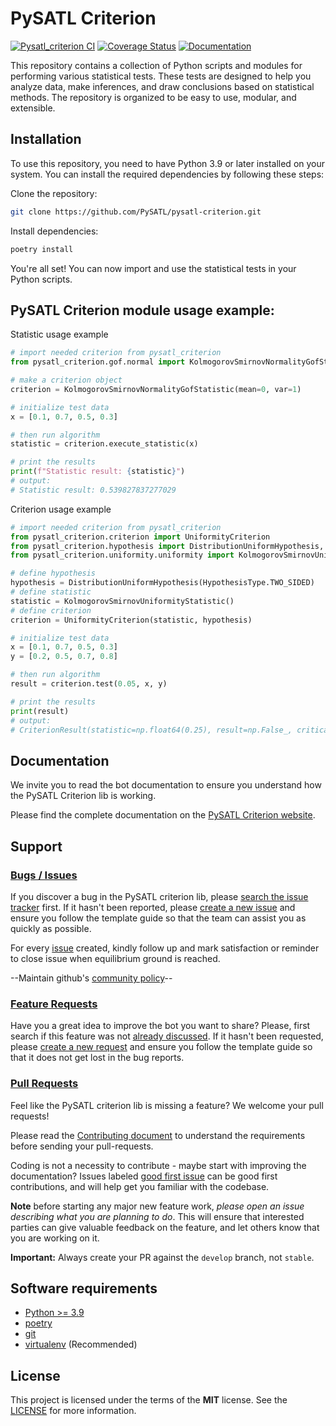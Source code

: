 # PySATL Criterion

[![Pysatl_criterion CI](https://github.com/PySATL/pysatl-criterion/workflows/PySATL%20CI/badge.svg)](https://github.com/PySATL/pysatl-criterion/actions)
[![Coverage Status](https://coveralls.io/repos/github/PySATL/pysatl-criterion/badge.svg?branch=main)](https://coveralls.io/github/PySATL/pysatl-criterion?branch=main)
[![Documentation](https://readthedocs.org/projects/pysatl-criterion/badge)](https://pysatl-criterion.readthedocs.io)

This repository contains a collection of Python scripts and modules for performing various statistical tests. These tests are designed to help you analyze data, make inferences, and draw conclusions based on statistical methods. The repository is organized to be easy to use, modular, and extensible.

## Installation
To use this repository, you need to have Python 3.9 or later installed on your system. You can install the required dependencies by following these steps:

Clone the repository:

```bash
git clone https://github.com/PySATL/pysatl-criterion.git
```

Install dependencies:

```bash
poetry install
```
You're all set! You can now import and use the statistical tests in your Python scripts.

## PySATL Criterion module usage example:

Statistic usage example
```python
# import needed criterion from pysatl_criterion
from pysatl_criterion.gof.normal import KolmogorovSmirnovNormalityGofStatistic

# make a criterion object
criterion = KolmogorovSmirnovNormalityGofStatistic(mean=0, var=1)

# initialize test data
x = [0.1, 0.7, 0.5, 0.3]

# then run algorithm
statistic = criterion.execute_statistic(x)

# print the results
print(f"Statistic result: {statistic}")
# output:
# Statistic result: 0.539827837277029
```

Criterion usage example
```python
# import needed criterion from pysatl_criterion
from pysatl_criterion.criterion import UniformityCriterion
from pysatl_criterion.hypothesis import DistributionUniformHypothesis, HypothesisType
from pysatl_criterion.uniformity.uniformity import KolmogorovSmirnovUniformityStatistic

# define hypothesis
hypothesis = DistributionUniformHypothesis(HypothesisType.TWO_SIDED)
# define statistic
statistic = KolmogorovSmirnovUniformityStatistic()
# define criterion
criterion = UniformityCriterion(statistic, hypothesis)

# initialize test data
x = [0.1, 0.7, 0.5, 0.3]
y = [0.2, 0.5, 0.7, 0.8]

# then run algorithm
result = criterion.test(0.05, x, y)

# print the results
print(result)
# output:
# CriterionResult(statistic=np.float64(0.25), result=np.False_, critical_value=(0.26875, 0.98125), statistic_code='KS_UNIFORMITY')
```

## Documentation
We invite you to read the bot documentation to ensure you understand how the PySATL Criterion lib is working.

Please find the complete documentation on the [PySATL Criterion website](https://pysatl-criterion.readthedocs.io/en/latest/).

## Support
### [Bugs / Issues](https://github.com/PySATL/pysatl-criterion/issues?q=is%3Aissue)

If you discover a bug in the PySATL criterion lib, please
[search the issue tracker](https://github.com/PySATL/pysatl-criterion/issues?q=is%3Aissue)
first. If it hasn't been reported, please
[create a new issue](https://github.com/PySATL/pysatl-criterion/issues/new/choose) and
ensure you follow the template guide so that the team can assist you as
quickly as possible.

For every [issue](https://github.com/PySATL/pysatl-criterion/issues/new/choose) created, kindly follow up and mark satisfaction or reminder to close issue when equilibrium ground is reached.

--Maintain github's [community policy](https://docs.github.com/en/site-policy/github-terms/github-community-code-of-conduct)--

### [Feature Requests](https://github.com/PySATL/pysatl-criterion/labels/enhancement)

Have you a great idea to improve the bot you want to share? Please,
first search if this feature was not [already discussed](https://github.com/PySATL/pysatl-criterion/labels/enhancement).
If it hasn't been requested, please
[create a new request](https://github.com/PySATL/pysatl-criterion/issues/new/choose)
and ensure you follow the template guide so that it does not get lost
in the bug reports.

### [Pull Requests](https://github.com/PySATL/pysatl-criterion/pulls)

Feel like the PySATL criterion lib is missing a feature? We welcome your pull requests!

Please read the
[Contributing document](https://github.com/PySATL/pysatl-criterion/blob/develop/CONTRIBUTING.md)
to understand the requirements before sending your pull-requests.

Coding is not a necessity to contribute - maybe start with improving the documentation?
Issues labeled [good first issue](https://github.com/PySATL/pysatl-criterion/labels/good%20first%20issue) can be good first contributions, and will help get you familiar with the codebase.

**Note** before starting any major new feature work, *please open an issue describing what you are planning to do*. This will ensure that interested parties can give valuable feedback on the feature, and let others know that you are working on it.

**Important:** Always create your PR against the `develop` branch, not `stable`.


## Software requirements
- [Python >= 3.9](http://docs.python-guide.org/en/latest/starting/installation/)
- [poetry](https://python-poetry.org/docs/)
- [git](https://git-scm.com/book/en/v2/Getting-Started-Installing-Git)
- [virtualenv](https://virtualenv.pypa.io/en/stable/installation.html) (Recommended)

## License

This project is licensed under the terms of the **MIT** license. See the [LICENSE](LICENSE) for more information.
